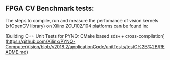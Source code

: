 ## FPGA CV Benchmark tests:

The steps to compile, run and measure the perfomance of vision kernels (xfOpenCV library) on Xilinx ZCU102/104 platforms can be found in:

[Building C++ Unit Tests for PYNQ: CMake based sds++ cross-compilation] (https://github.com/Xilinx/PYNQ-ComputerVision/blob/v2018.2/applicationCode/unitTests/testC%2B%2B/README.md)
